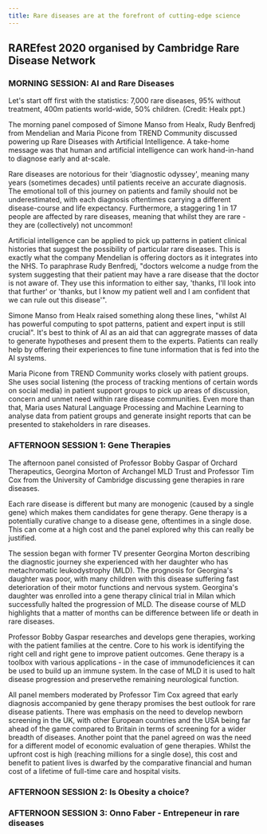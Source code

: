 ```yaml
---
title: Rare diseases are at the forefront of cutting-edge science
---
```


## RAREfest 2020 organised by Cambridge Rare Disease Network

### MORNING SESSION: AI and Rare Diseases

Let's start off first with the statistics: 7,000 rare diseases, 95% without treatment, 400m patients world-wide, 50% children. (Credit: Healx ppt.)

The morning panel composed of Simone Manso from Healx, Rudy Benfredj from Mendelian and Maria Picone from TREND Community discussed powering up Rare Diseases
with Artificial Intelligence. A take-home message was that human and artificial intelligence can work hand-in-hand to diagnose early and at-scale. 

Rare diseases are notorious for their 'diagnostic odyssey', meaning many years (sometimes decades) until patients receive an accurate diagnosis. The emotional toll 
of this journey on patients and family should not be underestimated, with each diagnosis oftentimes carrying a different disease-course and life expectancy. 
Furthermore, a staggering 1 in 17 people are affected by rare diseases, meaning that whilst they are rare - they are (collectively) not uncommon!

Artificial intelligence can be applied to pick up patterns in patient clinical histories that suggest the possibility of particular rare diseases. This is exactly
what the company Mendelian is offering doctors as it integrates into the NHS. To paraphrase Rudy Benfredj, "doctors welcome a nudge from the system suggesting 
that their patient may have a rare disease that the doctor is not aware of. They use this information to either say, 'thanks, I'll look into that further' 
or 'thanks, but I know my patient well and I am confident that we can rule out this disease'".

Simone Manso from Healx raised something along these lines, "whilst AI has powerful computing to spot patterns, patient and expert input is still crucial". It's 
best to think of AI as an aid that can aggregrate masses of data to generate hypotheses and present them to the experts. Patients can really help by offering their
experiences to fine tune information that is fed into the AI systems. 

Maria Picone from TREND Community works closely with patient groups. She uses social listening (the process of tracking mentions of certain words on social media)
in patient support groups to pick up areas of discussion, concern and unmet need within rare disease communities. Even more than that, Maria uses Natural Language 
Processing and Machine Learning to analyse data from patient groups and generate insight reports that can be presented to stakeholders in rare diseases.

### AFTERNOON SESSION 1: Gene Therapies

The afternoon panel consisted of Professor Bobby Gaspar of Orchard Therapeutics, Georgina Morton of Archangel MLD Trust and Professor Tim Cox from the University 
of Cambridge discussing gene therapies in rare diseases. 

Each rare disease is different but many are monogenic (caused by a single gene) which makes them candidates for gene therapy. Gene therapy is a potentially 
curative change to a disease gene, oftentimes in a single dose. This can come at a high cost and the panel explored why this can really be justified. 

The session began with former TV presenter Georgina Morton describing the diagnostic journey she experienced with her daughter who has metachromatic leukodystrophy 
(MLD). The prognosis for Georgina's daughter was poor, with many children with this disease suffering fast deterioration of their motor functions and nervous
system. Georgina's daughter was enrolled into a gene therapy clinical trial in Milan which successfully halted the progression of MLD. The disease course of MLD
highlights that a matter of months can be difference between life or death in rare diseases. 

Professor Bobby Gaspar researches and develops gene therapies, working with the patient families at the centre. Core to his work is identifying the right cell and
right gene to improve patient outcomes. Gene therapy is a toolbox with various applications - in the case of immunodeficiences it can be used to build up an
immune system. In the case of MLD it is used to halt disease progression and preservethe remaining neurological function.

All panel members moderated by Professor Tim Cox agreed that early diagnosis accompanied by gene therapy promises the best outlook for rare disease patients. There
was emphasis on the need to develop newborn screening in the UK, with other European countries and the USA being far ahead of the game compared to Britain in terms
of screening for a wider breadth of diseases. Another point that the panel agreed on was the need for a different model of economic evaluation of gene therapies. 
Whilst the upfront cost is high (reaching millions for a single dose), this cost and benefit to patient lives is dwarfed by the comparative financial and human cost
of a lifetime of full-time care and hospital visits. 

### AFTERNOON SESSION 2: Is Obesity a choice?
### AFTERNOON SESSION 3: Onno Faber - Entrepeneur in rare diseases 


